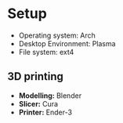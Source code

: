 # Setup

- Operating system: Arch
- Desktop Environment: Plasma
- File system: ext4

## 3D printing

- **Modelling:** Blender
- **Slicer:** Cura
- **Printer:** Ender-3
